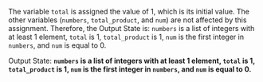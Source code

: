 The variable `total` is assigned the value of 1, which is its initial value. The other variables (`numbers`, `total_product`, and `num`) are not affected by this assignment. Therefore, the Output State is: `numbers` is a list of integers with at least 1 element, `total` is 1, `total_product` is 1, `num` is the first integer in `numbers`, and `num` is equal to 0.

Output State: **`numbers` is a list of integers with at least 1 element, `total` is 1, `total_product` is 1, `num` is the first integer in `numbers`, and `num` is equal to 0.**